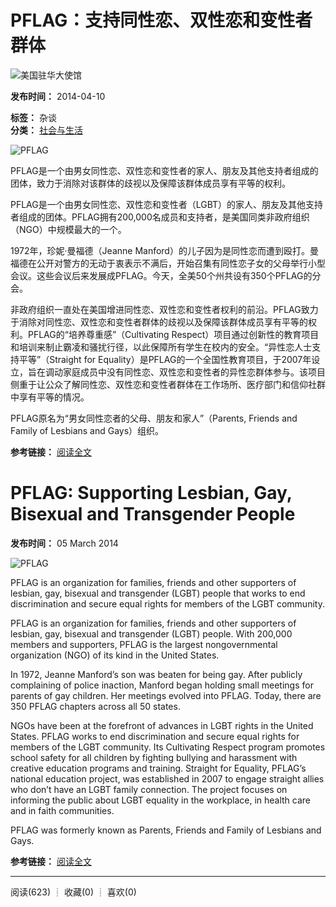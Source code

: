 # PFLAG：支持同性恋、双性恋和变性者群体

![美国驻华大使馆](http://portrait1.sinaimg.cn/1743951792/blog/180)

**发布时间：** 2014-04-10

**标签：** 杂谈  
**分类：** [社会与生活](//blog.sina.com.cn/s/articlelist_1743951792_4_1.html)

![PFLAG](http://photos.state.gov/libraries/amgov/3234/Week_1/04032014_AP05062609126_jpg_600.jpg)

PFLAG是一个由男女同性恋、双性恋和变性者的家人、朋友及其他支持者组成的团体，致力于消除对该群体的歧视以及保障该群体成员享有平等的权利。

PFLAG是一个由男女同性恋、双性恋和变性者（LGBT）的家人、朋友及其他支持者组成的团体。PFLAG拥有200,000名成员和支持者，是美国同类非政府组织（NGO）中规模最大的一个。

1972年，珍妮·曼福德（Jeanne Manford）的儿子因为是同性恋而遭到殴打。曼福德在公开对警方的无动于衷表示不满后，开始召集有同性恋子女的父母举行小型会议。这些会议后来发展成PFLAG。今天，全美50个州共设有350个PFLAG的分会。

非政府组织一直处在美国增进同性恋、双性恋和变性者权利的前沿。PFLAG致力于消除对同性恋、双性恋和变性者群体的歧视以及保障该群体成员享有平等的权利。PFLAG的“培养尊重感”（Cultivating Respect）项目通过创新性的教育项目和培训来制止霸凌和骚扰行径，以此保障所有学生在校内的安全。“异性恋人士支持平等”（Straight for Equality）是PFLAG的一个全国性教育项目，于2007年设立，旨在调动家庭成员中没有同性恋、双性恋和变性者的异性恋群体参与。该项目侧重于让公众了解同性恋、双性恋和变性者群体在工作场所、医疗部门和信仰社群中享有平等的情况。

PFLAG原名为“男女同性恋者的父母、朋友和家人”（Parents, Friends and Family of Lesbians and Gays）组织。

**参考链接：** [阅读全文](http://iipdigital.usembassy.gov/st/chinese/inbrief/2014/04/20140410297671.html#ixzz2yw3vFe45)

# PFLAG: Supporting Lesbian, Gay, Bisexual and Transgender People

**发布时间：** 05 March 2014

![PFLAG](http://photos.state.gov/libraries/amgov/3234/Week_1/04032014_AP05062609126_jpg_600.jpg)

PFLAG is an organization for families, friends and other supporters of lesbian, gay, bisexual and transgender (LGBT) people that works to end discrimination and secure equal rights for members of the LGBT community.

PFLAG is an organization for families, friends and other supporters of lesbian, gay, bisexual and transgender (LGBT) people. With 200,000 members and supporters, PFLAG is the largest nongovernmental organization (NGO) of its kind in the United States.

In 1972, Jeanne Manford’s son was beaten for being gay. After publicly complaining of police inaction, Manford began holding small meetings for parents of gay children. Her meetings evolved into PFLAG. Today, there are 350 PFLAG chapters across all 50 states.

NGOs have been at the forefront of advances in LGBT rights in the United States. PFLAG works to end discrimination and secure equal rights for members of the LGBT community. Its Cultivating Respect program promotes school safety for all children by fighting bullying and harassment with creative education programs and training. Straight for Equality, PFLAG’s national education project, was established in 2007 to engage straight allies who don’t have an LGBT family connection. The project focuses on informing the public about LGBT equality in the workplace, in health care and in faith communities.

PFLAG was formerly known as Parents, Friends and Family of Lesbians and Gays.

**参考链接：** [阅读全文](http://iipdigital.usembassy.gov/st/english/inbrief/2014/04/20140403297387.html#ixzz2yw56nYwk)

---

阅读(623) ┊ 收藏(0) ┊ 喜欢(0)